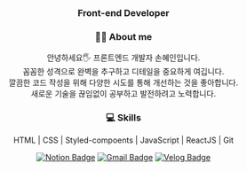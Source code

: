 <div align="center">
  
## <h3 align="center">Front-end Developer</h3>

### 👩‍💻️ About me
안녕하세요🖐️ 프론트엔드 개발자 손혜인입니다.  
꼼꼼한 성격으로 완벽을 추구하고 디테일을 중요하게 여깁니다.  
깔끔한 코드 작성을 위해 다양한 시도를 통해 개선하는 것을 좋아합니다.  
새로운 기술을 끊임없이 공부하고 발전하려고 노력합니다.  

### 💻 Skills
HTML | CSS | Styled-compoents | JavaScript | ReactJS | Git 

[![Notion Badge](https://img.shields.io/badge/-Resume-000000?style=flat-square&logo=Notion&logoColor=white)](https://www.notion.so/Hyein-Son-7a163b4885134593acd1808bc8a341b3)
[![Gmail Badge](https://img.shields.io/badge/-Gmail-c14438?style=flat-square&logo=Gmail&logoColor=white&link=mailto:shl7683@gmail.com)](mailto:shl7683@gmail.com)
[![Velog Badge](https://img.shields.io/badge/-Blog-20C997?style=flat-square&logo=Velog&logoColor=white&l)](https://velog.io/@hyenees)

</div>
<!--
**hyenees/hyenees** is a ✨ _special_ ✨ repository because its `README.md` (this file) appears on your GitHub profile.

Here are some ideas to get you started:

- 🔭 I’m currently working on ...
- 🌱 I’m currently learning ...
- 👯 I’m looking to collaborate on ...
- 🤔 I’m looking for help with ...
- 💬 Ask me about ...
- 📫 How to reach me: ...
- 😄 Pronouns: ...
- ⚡ Fun fact: ...
-->
